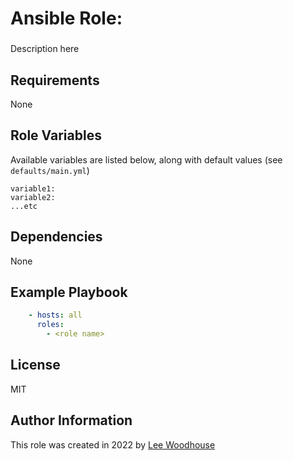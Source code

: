 # Ansible Role: <role name>

### <sub-heading>

Description here

## Requirements

None

## Role Variables

Available variables are listed below, along with default values (see ```defaults/main.yml```)
```shell
variable1:
variable2:
...etc
```
## Dependencies

None

## Example Playbook
```yaml
    - hosts: all
      roles:
        - <role name>
```

## License

MIT

## Author Information

This role was created in 2022 by [Lee Woodhouse](https://www.leewoodhouse.com/)
